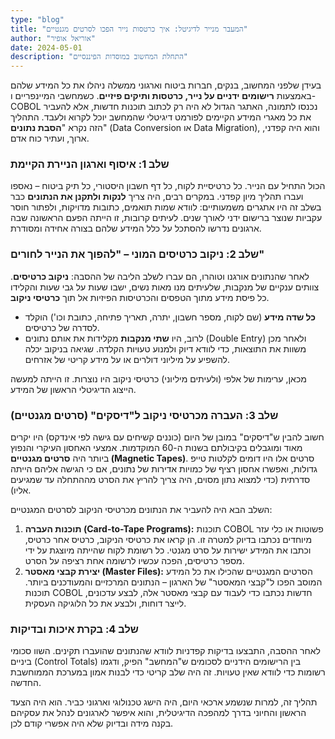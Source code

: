 ```yaml
---
type: "blog"
title: "המעבר מנייר לדיגיטל: איך כרטסות נייר הפכו לסרטים מגנטיים"
author: "אוריאל אופיר"
date: 2024-05-01
description: "התחלת המחשוב במוסדות הפיננסיים"
---
```


בעידן שלפני המחשוב, בנקים, חברות ביטוח וארגוני ממשלה ניהלו את כל המידע שלהם באמצעות **רישומים ידניים על נייר, כרטסות ותיקים פיזיים**. כשמחשבי המיינפריים ו-COBOL נכנסו לתמונה, האתגר הגדול לא היה רק לכתוב תוכנות חדשות, אלא להעביר את כל מאגרי המידע הקיימים לפורמט דיגיטלי שהמחשב יוכל לקרוא ולעבד. התהליך הזה נקרא "**הסבת נתונים**" (Data Conversion או Data Migration), והוא היה קפדני, ארוך, ועתיר כוח אדם.

### שלב 1: איסוף וארגון הניירת הקיימת

הכול התחיל עם הנייר. כל כרטיסיית לקוח, כל דף חשבון היסטורי, כל תיק ביטוח – נאספו ועברו תהליך מיון קפדני. במקרים רבים, היה צריך **לנקות ולתקנן את הנתונים** כבר בשלב זה היו אתגרים משמעותיים: לוודא שמות תואמים, כתובות מדויקות, ולפתור חוסר עקביות שנוצר ברישום ידני לאורך שנים. לעיתים קרובות, זו הייתה הפעם הראשונה שבה ארגונים נדרשו להסתכל על כלל המידע שלהם בצורה אחידה ומסודרת.

### שלב 2: ניקוב כרטיסים המוני – "להפוך את הנייר לחורים" 

לאחר שהנתונים אורגנו וטוהרו, הם עברו לשלב הליבה של ההסבה: **ניקוב כרטיסים**. צוותים ענקיים של מנקבות, שלעיתים מנו מאות נשים, ישבו שעות על גבי שעות והקלידו כל פיסת מידע מתוך הטפסים והכרטיסות הפיזיות אל תוך **כרטיסי ניקוב**.

* **כל שדה מידע** (שם לקוח, מספר חשבון, יתרה, תאריך פתיחה, כתובת וכו') הוקלד לסדרה של כרטיסים.
* לרוב, היו **שתי מנקבות** מקלידות את אותם נתונים (Double Entry) ולאחר מכן משוות את התוצאות, כדי לוודא דיוק ולמנוע טעויות הקלדה. שגיאה בניקוב יכלה להשפיע על מיליוני דולרים או על מידע קריטי של אזרחים.

מכאן, ערימות של אלפי (ולעיתים מיליוני) כרטיסי ניקוב היו נוצרות. זו הייתה למעשה הייצוג הדיגיטלי הראשון של המידע.

### שלב 3: העברה מכרטיסי ניקוב ל"דיסקים" (סרטים מגנטיים)

חשוב להבין ש"דיסקים" במובן של היום (כוננים קשיחים עם גישה לפי אינדקס) היו יקרים מאוד ומוגבלים בקיבולתם בשנות ה-60 המוקדמות. אמצעי האחסון העיקרי והנפוץ ביותר היה **סרטים מגנטיים (Magnetic Tapes)**. סרטים אלו היו דומים לקלטות טייפ גדולות, ואפשרו אחסון רציף של כמויות אדירות של נתונים, אם כי הגישה אליהם הייתה סדרתית (כדי למצוא נתון מסוים, היה צריך להריץ את הסרט מההתחלה עד שמגיעים אליו).

השלב הבא היה להעביר את הנתונים מכרטיסי הניקוב לסרטים המגנטיים:

1.  **תוכנות העברה (Card-to-Tape Programs):** תוכנות COBOL פשוטות או כלי עזר מיוחדים נכתבו בדיוק למטרה זו. הן קראו את כרטיסי הניקוב, כרטיס אחר כרטיס, וכתבו את המידע ישירות על סרט מגנטי. כל רשומת לקוח שהייתה מיוצגת על ידי מספר כרטיסים, הפכה עכשיו לרשומה אחת רציפה על הסרט.
2.  **יצירת קבצי מאסטר (Master Files):** הסרטים המגנטיים שהכילו את כל המידע המוסב הפכו ל"קבצי המאסטר" של הארגון – הנתונים המרכזיים והמעודכנים ביותר. תוכנות COBOL חדשות נכתבו כדי לעבוד עם קבצי מאסטר אלה, לבצע עדכונים, לייצר דוחות, ולבצע את כל הלוגיקה העסקית.

### שלב 4: בקרת איכות ובדיקות

לאחר ההסבה, התבצעו בדיקות קפדניות לוודא שהנתונים שהועברו תקינים. השוו סכומי ביניים (Control Totals) בין הרישומים הידניים לסכומים ש"המחשב" הפיק, ודגמו רשומות כדי לוודא שאין טעויות. זה היה שלב קריטי כדי לבנות אמון במערכת הממוחשבת החדשה.

תהליך זה, למרות שנשמע ארכאי היום, היה הישג טכנולוגי וארגוני כביר. הוא היה הצעד הראשון והחיוני בדרך למהפכה הדיגיטלית, והוא איפשר לארגונים לנהל את עסקיהם בקנה מידה ובדיוק שלא היה אפשרי קודם לכן.